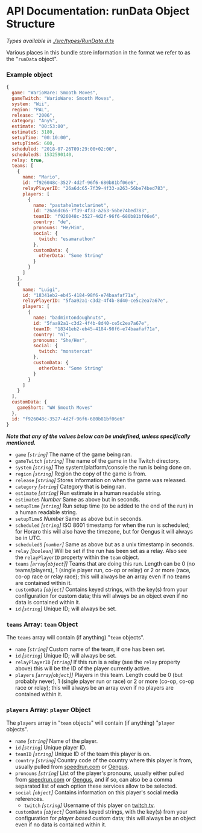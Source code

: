 # API Documentation: runData Object Structure

*Types available in [./src/types/RunData.d.ts](../../src/types/RunData.d.ts)*

Various places in this bundle store information in the format we refer to as the "`runData` object".


### Example object
```javascript
{
  game: "WarioWare: Smooth Moves",
  gameTwitch: "WarioWare: Smooth Moves",
  system: "Wii",
  region: "PAL",
  release: "2006",
  category: "Any%",
  estimate: "00:53:00",
  estimateS: 3180,
  setupTime: "00:10:00",
  setupTimeS: 600,
  scheduled: "2018-07-26T09:29:00+02:00",
  scheduledS: 1532590140,
  relay: true,
  teams: [
    {
      name: "Mario",
      id: "f926048c-3527-4d2f-96f6-680b81bf06e6",
      relayPlayerID: "26a6dc65-7f39-4f33-a263-56be74bed783",
      players: [
        {
          name: "pastahelmetclarinet",
          id: "26a6dc65-7f39-4f33-a263-56be74bed783",
          teamID: "f926048c-3527-4d2f-96f6-680b81bf06e6",
          country: "de",
          pronouns: "He/Him",
          social: {
            twitch: "esamarathon"
          },
          customData: {
            otherData: "Some String"
          }
        }
      ]
    },
    {
      name: "Luigi",
      id: "18341eb2-eb45-4184-98f6-e74baafaf71a",
      relayPlayerID: "5faa92a1-c3d2-4f4b-8d40-ce5c2ea7a67e",
      players: [
        {
          name: "badmintondoughnuts",
          id: "5faa92a1-c3d2-4f4b-8d40-ce5c2ea7a67e",
          teamID: "18341eb2-eb45-4184-98f6-e74baafaf71a",
          country: "nl",
          pronouns: "She/Her",
          social: {
            twitch: "monstercat"
          },
          customData: {
            otherData: "Some String"
          }
        }
      ]
    }
  ],
  customData: {
    gameShort: "WW Smooth Moves"
  },
  id: "f926048c-3527-4d2f-96f6-680b81bf06e6"
}
```

***Note that any of the values below can be undefined, unless specifically mentioned.***

- `game` *[`string`]* The name of the game being ran.
- `gameTwitch` *[`string`]* The name of the game in the Twitch directory.
- `system` *[`string`]* The system/platform/console the run is being done on.
- `region` *[`string`]* Region the copy of the game is from.
- `release` *[`string`]* Stores information on when the game was released.
- `category` *[`string`]* Category that is being ran.
- `estimate` *[`string`]* Run estimate in a human readable string.
- `estimateS` *Number* Same as above but in seconds.
- `setupTime` *[`string`]* Run setup time (to be added to the end of the run) in a human readable string.
- `setupTimeS` *Number* Same as above but in seconds.
- `scheduled` *[`string`]* ISO 8601 timestamp for when the run is scheduled; for Horaro this will also have the timezone, but for Oengus it will always be in UTC.
- `scheduledS` *[`number`]* Same as above but as a unix timestamp in seconds.
- `relay` *[`boolean`]* Will be set if the run has been set as a relay. Also see the `relayPlayerID` property within the `team` object.
- `teams` *[`array`[`object`]]* Teams that are doing this run. Length can be 0 (no teams/players), 1 (single player run, co-op or relay) or 2 or more (race, co-op race or relay race); this will always be an array even if no teams are contained within it.
- `customData` *[`object`]* Contains keyed strings, with the key(s) from your configuration for custom data; this will always be an object even if no data is contained within it.
- `id` *[`string`]* Unique ID; will always be set.


### `teams` Array: `team` Object

The `teams` array will contain (if anything) "`team` objects".

- `name` *[`string`]* Custom name of the team, if one has been set.
- `id` *[`string`]* Unique ID; will always be set.
- `relayPlayerID` *[`string`]* If this run is a relay (see the `relay` property above) this will be the ID of the player currently active.
- `players` *[`array`[`object`]]* Players in this team. Length could be 0 (but probably never), 1 (single player run or race) or 2 or more (co-op, co-op race or relay); this will always be an array even if no players are contained within it.


### `players` Array: `player` Object

The `players` array in "`team` objects" will contain (if anything) "`player` objects".

- `name` *[`string`]* Name of the player.
- `id` *[`string`]* Unique player ID.
- `teamID` *[`string`]* Unique ID of the team this player is on.
- `country` *[`string`]* Country code of the country where this player is from, usually pulled from [speedrun.com](https://www.speedrun.com) or [Oengus](https://oengus.io).
- `pronouns` *[`string`]* List of the player's pronouns, usually either pulled from [speedrun.com](https://www.speedrun.com) or [Oengus](https://oengus.io), and if so, can also be a comma separated list of each option these services allow to be selected.
- `social` *[`object`]* Contains information on this player's social media references.
  - `twitch` *[`string`]* Username of this player on [twitch.tv](https://www.twitch.tv).
- `customData` *[`object`]* Contains keyed strings, with the key(s) from your configuration for *player based* custom data; this will always be an object even if no data is contained within it.
